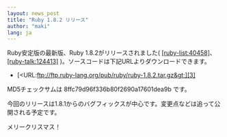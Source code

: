 ```yaml
---
layout: news_post
title: "Ruby 1.8.2 リリース"
author: "maki"
lang: ja
---
```


Ruby安定版の最新版、Ruby 1.8.2がリリースされました(
[\[ruby-list:40458\]][1]、[\[ruby-talk:124413\]][2]
)。ソースコードは下記URLよりダウンロードできます。

* [&lt;URL:ftp://ftp.ruby-lang.org/pub/ruby/ruby-1.8.2.tar.gz&gt;][3]

MD5チェックサムは 8ffc79d96f336b80f2690a17601dea9b です。

今回のリリースは1.8.1からのバグフィックスが中心です。変更点などは追って公開される予定です。

メリークリスマス！



[1]: http://blade.nagaokaut.ac.jp/cgi-bin/scat.rb/ruby/ruby-list/40458
[2]: http://blade.nagaokaut.ac.jp/cgi-bin/scat.rb/ruby/ruby-talk/124413
[3]: ftp://ftp.ruby-lang.org/pub/ruby/ruby-1.8.2.tar.gz
